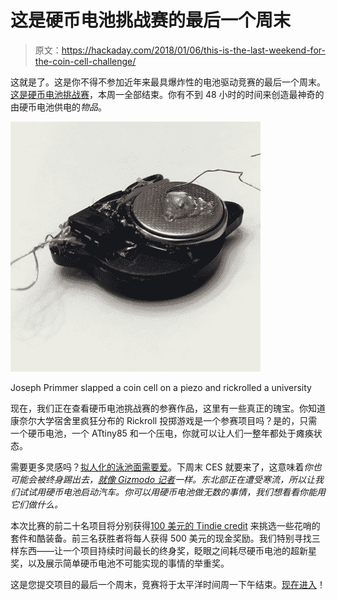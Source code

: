 # 这是硬币电池挑战赛的最后一个周末

> 原文：<https://hackaday.com/2018/01/06/this-is-the-last-weekend-for-the-coin-cell-challenge/>

这就是了。这是你不得不参加近年来最具爆炸性的电池驱动竞赛的最后一个周末。[这是硬币电池挑战赛](https://hackaday.io/contest/28283-coin-cell-challenge)，本周一全部结束。你有不到 48 小时的时间来创造最神奇的由硬币电池供电的*物品*。

[![](img/8f4e48cd76cdfe3eb7c7536bf9bf1965.png)](https://hackaday.com/wp-content/uploads/2018/01/rickroll.jpg)

Joseph Primmer slapped a coin cell on a piezo and rickrolled a university

现在，我们正在查看硬币电池挑战赛的参赛作品，这里有一些真正的瑰宝。你知道康奈尔大学宿舍里疯狂分布的 Rickroll 投掷游戏是一个参赛项目吗？是的，只需一个硬币电池，一个 ATtiny85 和一个压电，你就可以让人们一整年都处于瘫痪状态。

需要更多灵感吗？[拟人化的泳池面需要爱](https://hackaday.io/project/28637-noodle-spawnling)。下周末 CES 就要来了，这意味着*你也可能会被终身踢出去，[就像 Gizmodo 记者](https://hackaday.io/project/29330-micro-tv-b-gone)一样。东北部正在遭受寒流，所以让我们试试用硬币电池启动汽车。你可以用硬币电池做无数的事情，我们想看看你能用它们做什么。*

本次比赛的前二十名项目将分别获得[100 美元的 Tindie credit](https://www.tindie.com/) 来挑选一些花哨的套件和酷装备。前三名获胜者将每人获得 500 美元的现金奖励。我们特别寻找三样东西——让一个项目持续时间最长的终身奖，眨眼之间耗尽硬币电池的超新星奖，以及展示简单硬币电池不可能实现的事情的举重奖。

这是您提交项目的最后一个周末，竞赛将于太平洋时间周一下午结束。[现在进入](https://hackaday.io/contest/28283-coin-cell-challenge)！